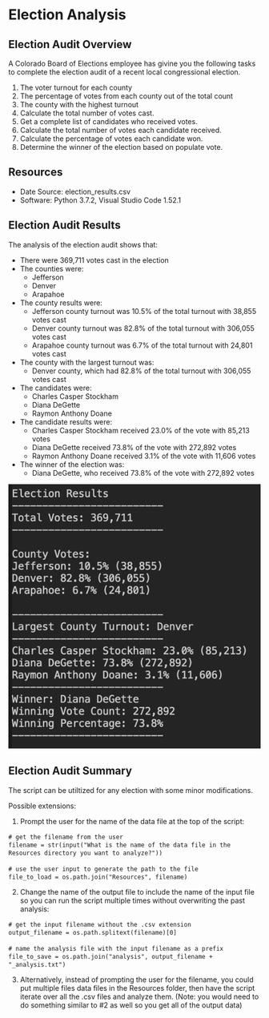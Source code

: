 # Election Analysis

## Election Audit Overview
A Colorado Board of Elections employee has givine you the following tasks to complete the election audit of a recent local congressional election.

1. The voter turnout for each county
2. The percentage of votes from each county out of the total count
3. The county with the highest turnout
4. Calculate the total number of votes cast.
5. Get a complete list of candidates who received votes.
6. Calculate the total number of votes each candidate received.
7. Calculate the percentage of votes each candidate won.
8. Determine the winner of the election based on populate vote.

## Resources
- Date Source: election_results.csv
- Software: Python 3.7.2, Visual Studio Code 1.52.1

## Election Audit Results
The analysis of the election audit shows that:
- There were 369,711 votes cast in the election
- The counties were:
  - Jefferson
  - Denver
  - Arapahoe
- The county results were:
  - Jefferson county turnout was 10.5% of the total turnout with 38,855 votes cast
  - Denver county turnout was 82.8% of the total turnout with 306,055 votes cast
  - Arapahoe county turnout was 6.7% of the total turnout with 24,801 votes cast
- The county with the largest turnout was:
  - Denver county, which had 82.8% of the total turnout with 306,055 votes cast
- The candidates were:
  - Charles Casper Stockham
  - Diana DeGette
  - Raymon Anthony Doane
- The candidate results were:
  - Charles Casper Stockham received 23.0% of the vote with 85,213 votes
  - Diana DeGette received 73.8% of the vote with 272,892 votes
  - Raymon Anthony Doane received 3.1% of the vote with 11,606 votes
- The winner of the election was:
  - Diana DeGette, who received 73.8% of the vote with 272,892 votes

![Election Audit Results](Resources/election_results.png)

## Election Audit Summary
The script can be utiltized for any election with some minor modifications.

Possible extensions:

1. Prompt the user for the name of the data file at the top of the script:
```
# get the filename from the user
filename = str(input("What is the name of the data file in the Resources directory you want to analyze?"))

# use the user input to generate the path to the file
file_to_load = os.path.join("Resources", filename)
```

2. Change the name of the output file to include the name of the input file so you can run the script multiple times without overwriting the past analysis:

```
# get the input filename without the .csv extension
output_filename = os.path.splitext(filename)[0]

# name the analysis file with the input filename as a prefix
file_to_save = os.path.join("analysis", output_filename + "_analysis.txt")
```

3. Alternatively, instead of prompting the user for the filename, you could put multiple files data files in the Resources folder, then have the script iterate over all the .csv files and analyze them. (Note: you would need to do something similar to #2 as well so you get all of the output data)